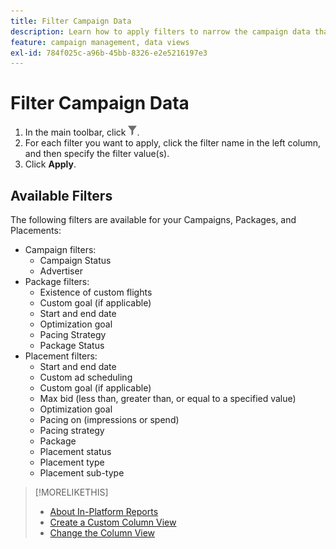 ```yaml
---
title: Filter Campaign Data
description: Learn how to apply filters to narrow the campaign data that's displayed.
feature: campaign management, data views
exl-id: 784f025c-a96b-45bb-8326-e2e5216197e3
---
```

# Filter Campaign Data

1. In the main toolbar, click ![Filter button](/help/dsp/assets/filter.png).
1. For each filter you want to apply, click the filter name in the left column, and then specify the filter value(s).
1. Click **Apply**.

## Available Filters

The following filters are available for your Campaigns, Packages, and Placements:

* Campaign filters:
    * Campaign Status
    * Advertiser
* Package filters:
    * Existence of custom flights
    * Custom goal (if applicable)
    * Start and end date
    * Optimization goal
    * Pacing Strategy
    * Package Status
* Placement filters:
    * Start and end date
    * Custom ad scheduling
    * Custom goal (if applicable)
    * Max bid (less than, greater than, or equal to a specified value)
    * Optimization goal
    * Pacing on (impressions or spend)
    * Pacing strategy
    * Package
    * Placement status
    * Placement type
    * Placement sub-type

>[!MORELIKETHIS]
>
>* [About In-Platform Reports](campaign-reports-about.md)
>* [Create a Custom Column View](column-view-create.md)
>* [Change the Column View](column-view-change.md)
